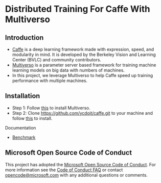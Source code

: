 # Distributed Training For Caffe With Multiverso 

## Introduction
  - [Caffe](https://github.com/BVLC/caffe) is a deep learning framework made with expression, speed, and modularity in mind. It is developed by the Berkeley Vision and Learning Center (BVLC) and community contributors.
  - [Multiverso](https://github.com/Microsoft/multiverso) is a parameter server based framework for training machine learning models on big data with numbers of machines.
  - In this project, we leverage Multiverso to help Caffe speed up training performance with multiple machines. 

## Installation

- Step 1: Follow [this](https://github.com/Microsoft/multiverso) to install Multiverso.
- Step 2: Clone https://github.com/ycdoit/caffe.git to your machine and follow [this](http://caffe.berkeleyvision.org/installation.html) to install.

Documentation
- [Benchmark](https://github.com/Microsoft/multiverso/wiki/Multiverso-Caffe-Benchmark)

Microsoft Open Source Code of Conduct
------------

This project has adopted the [Microsoft Open Source Code of Conduct](https://opensource.microsoft.com/codeofconduct/). For more information see the [Code of Conduct FAQ](https://opensource.microsoft.com/codeofconduct/faq/) or contact [opencode@microsoft.com](mailto:opencode@microsoft.com) with any additional questions or comments.